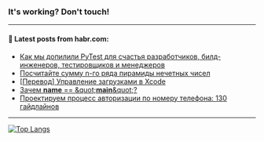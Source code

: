 ### It's working? Don't touch!

---
<!--
#### 🛠️ Technical stack:

![C++](https://img.shields.io/badge/C++-informational?logo=c%2B%2B&style=flat&logoColor=white&color=9C033A)
![Java](https://img.shields.io/badge/Java-informational?logo=java&style=flat&logoColor=white&color=007396)
![Kotlin](https://img.shields.io/badge/Kotlin-informational?logo=Kotlin&style=flat&logoColor=white&color=0095D5)
![JS](https://img.shields.io/badge/JS-informational?logo=javaScript&style=flat&logoColor=black&color=F7Df1E) <br>
![HTML5](https://img.shields.io/badge/HTML5-informational?logo=html5&style=flat&logoColor=white&color=E34F26)
![CSS3](https://img.shields.io/badge/CSS3-informational?logo=css3&style=flat&logoColor=white&color=157286)
![Sass](https://img.shields.io/badge/Saas-informational?logo=sass&style=flat&logoColor=white&color=hotpink)
![PHP](https://img.shields.io/badge/PHP-informational?logo=php&style=flat&logoColor=white&color=777BB4) <br>
![WebPAck](https://img.shields.io/badge/WebPack-informational?logo=webPack&style=flat&logoColor=white&color=FF6F00)
![Bootstrap](https://img.shields.io/badge/Bootstrap-informational?logo=Bootstrap&style=flat&logoColor=white&color=7952B3)
![MySQL](https://img.shields.io/badge/MySQL-informational?logo=MySQL&style=flat&logoColor=white&color=00f) <br>
![NodeJS](https://img.shields.io/badge/NodeJS-informational?logo=node.js&style=flat&logoColor=white&color=43853D)
![Spring](https://img.shields.io/badge/Spring-informational?logo=Spring&style=flat&logoColor=white&color=0A9EDC)
![Angular](https://img.shields.io/badge/Vue-informational?logo=vue.js&style=flat&logoColor=white&color=red)
![Git](https://img.shields.io/badge/Git-informational?logo=git&style=flat&logoColor=white&color=darkorange)

___
-->

#### 💬 Latest posts from habr.com:

<!-- BLOG-POST-LIST:START -->
- [Как мы допилили PyTest для счастья разработчиков, билд-инженеров, тестировщиков и менеджеров](https://habr.com/ru/post/701670/?utm_source=habrahabr&utm_medium=rss&utm_campaign=701670)
- [Посчитайте сумму n-го ряда пирамиды нечетных чисел](https://habr.com/ru/post/702162/?utm_source=habrahabr&utm_medium=rss&utm_campaign=702162)
- [[Перевод] Управление загрузками в Xcode](https://habr.com/ru/post/701862/?utm_source=habrahabr&utm_medium=rss&utm_campaign=701862)
- [Зачем __name__ == &amp;quot;__main__&amp;quot;?](https://habr.com/ru/post/702218/?utm_source=habrahabr&utm_medium=rss&utm_campaign=702218)
- [Проектируем процесс авторизации по номеру телефона: 130 гайдлайнов](https://habr.com/ru/post/702184/?utm_source=habrahabr&utm_medium=rss&utm_campaign=702184)
<!-- BLOG-POST-LIST:END -->

---

[![Top Langs](https://github-readme-stats.vercel.app/api/top-langs/?username=zloylis&layout=compact&hide_border=true&theme=dracula)](https://github.com/zloylis)
